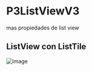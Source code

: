 # P3ListViewV3
mas propiedades de list view

## ListView con ListTile
![image](https://github.com/user-attachments/assets/9101bdd9-210a-4e0a-8cce-3d610511976d)
